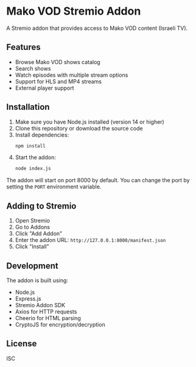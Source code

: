 # Mako VOD Stremio Addon

A Stremio addon that provides access to Mako VOD content (Israeli TV).

## Features

- Browse Mako VOD shows catalog
- Search shows
- Watch episodes with multiple stream options
- Support for HLS and MP4 streams
- External player support

## Installation

1. Make sure you have Node.js installed (version 14 or higher)
2. Clone this repository or download the source code
3. Install dependencies:
   ```bash
   npm install
   ```
4. Start the addon:
   ```bash
   node index.js
   ```

The addon will start on port 8000 by default. You can change the port by setting the `PORT` environment variable.

## Adding to Stremio

1. Open Stremio
2. Go to Addons
3. Click "Add Addon"
4. Enter the addon URL: `http://127.0.0.1:8000/manifest.json`
5. Click "Install"

## Development

The addon is built using:
- Node.js
- Express.js
- Stremio Addon SDK
- Axios for HTTP requests
- Cheerio for HTML parsing
- CryptoJS for encryption/decryption

## License

ISC 